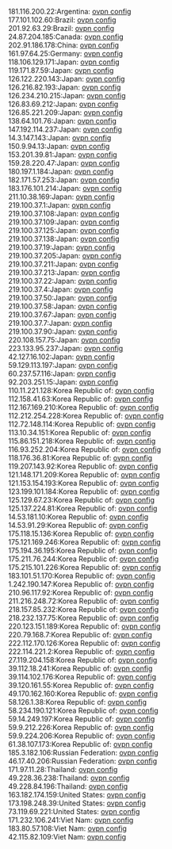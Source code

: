 181.116.200.22:Argentina: [ovpn config](vpn/181_116_200_22.ovpn)  
177.101.102.60:Brazil: [ovpn config](vpn/177_101_102_60.ovpn)  
201.92.63.29:Brazil: [ovpn config](vpn/201_92_63_29.ovpn)  
24.87.204.185:Canada: [ovpn config](vpn/24_87_204_185.ovpn)  
202.91.186.178:China: [ovpn config](vpn/202_91_186_178.ovpn)  
161.97.64.25:Germany: [ovpn config](vpn/161_97_64_25.ovpn)  
118.106.129.171:Japan: [ovpn config](vpn/118_106_129_171.ovpn)  
119.171.87.59:Japan: [ovpn config](vpn/119_171_87_59.ovpn)  
126.122.220.143:Japan: [ovpn config](vpn/126_122_220_143.ovpn)  
126.216.82.193:Japan: [ovpn config](vpn/126_216_82_193.ovpn)  
126.234.210.215:Japan: [ovpn config](vpn/126_234_210_215.ovpn)  
126.83.69.212:Japan: [ovpn config](vpn/126_83_69_212.ovpn)  
126.85.221.209:Japan: [ovpn config](vpn/126_85_221_209.ovpn)  
138.64.101.76:Japan: [ovpn config](vpn/138_64_101_76.ovpn)  
147.192.114.237:Japan: [ovpn config](vpn/147_192_114_237.ovpn)  
14.3.147.143:Japan: [ovpn config](vpn/14_3_147_143.ovpn)  
150.9.94.13:Japan: [ovpn config](vpn/150_9_94_13.ovpn)  
153.201.39.81:Japan: [ovpn config](vpn/153_201_39_81.ovpn)  
159.28.220.47:Japan: [ovpn config](vpn/159_28_220_47.ovpn)  
180.197.1.184:Japan: [ovpn config](vpn/180_197_1_184.ovpn)  
182.171.57.253:Japan: [ovpn config](vpn/182_171_57_253.ovpn)  
183.176.101.214:Japan: [ovpn config](vpn/183_176_101_214.ovpn)  
211.10.38.169:Japan: [ovpn config](vpn/211_10_38_169.ovpn)  
219.100.37.1:Japan: [ovpn config](vpn/219_100_37_1.ovpn)  
219.100.37.108:Japan: [ovpn config](vpn/219_100_37_108.ovpn)  
219.100.37.109:Japan: [ovpn config](vpn/219_100_37_109.ovpn)  
219.100.37.125:Japan: [ovpn config](vpn/219_100_37_125.ovpn)  
219.100.37.138:Japan: [ovpn config](vpn/219_100_37_138.ovpn)  
219.100.37.19:Japan: [ovpn config](vpn/219_100_37_19.ovpn)  
219.100.37.205:Japan: [ovpn config](vpn/219_100_37_205.ovpn)  
219.100.37.211:Japan: [ovpn config](vpn/219_100_37_211.ovpn)  
219.100.37.213:Japan: [ovpn config](vpn/219_100_37_213.ovpn)  
219.100.37.22:Japan: [ovpn config](vpn/219_100_37_22.ovpn)  
219.100.37.4:Japan: [ovpn config](vpn/219_100_37_4.ovpn)  
219.100.37.50:Japan: [ovpn config](vpn/219_100_37_50.ovpn)  
219.100.37.58:Japan: [ovpn config](vpn/219_100_37_58.ovpn)  
219.100.37.67:Japan: [ovpn config](vpn/219_100_37_67.ovpn)  
219.100.37.7:Japan: [ovpn config](vpn/219_100_37_7.ovpn)  
219.100.37.90:Japan: [ovpn config](vpn/219_100_37_90.ovpn)  
220.108.157.75:Japan: [ovpn config](vpn/220_108_157_75.ovpn)  
223.133.95.237:Japan: [ovpn config](vpn/223_133_95_237.ovpn)  
42.127.16.102:Japan: [ovpn config](vpn/42_127_16_102.ovpn)  
59.129.113.197:Japan: [ovpn config](vpn/59_129_113_197.ovpn)  
60.237.57.116:Japan: [ovpn config](vpn/60_237_57_116.ovpn)  
92.203.251.15:Japan: [ovpn config](vpn/92_203_251_15.ovpn)  
110.11.221.128:Korea Republic of: [ovpn config](vpn/110_11_221_128.ovpn)  
112.158.41.63:Korea Republic of: [ovpn config](vpn/112_158_41_63.ovpn)  
112.167.169.210:Korea Republic of: [ovpn config](vpn/112_167_169_210.ovpn)  
112.212.254.228:Korea Republic of: [ovpn config](vpn/112_212_254_228.ovpn)  
112.72.148.114:Korea Republic of: [ovpn config](vpn/112_72_148_114.ovpn)  
113.10.34.151:Korea Republic of: [ovpn config](vpn/113_10_34_151.ovpn)  
115.86.151.218:Korea Republic of: [ovpn config](vpn/115_86_151_218.ovpn)  
116.93.252.204:Korea Republic of: [ovpn config](vpn/116_93_252_204.ovpn)  
118.176.36.81:Korea Republic of: [ovpn config](vpn/118_176_36_81.ovpn)  
119.207.143.92:Korea Republic of: [ovpn config](vpn/119_207_143_92.ovpn)  
121.148.171.209:Korea Republic of: [ovpn config](vpn/121_148_171_209.ovpn)  
121.153.154.193:Korea Republic of: [ovpn config](vpn/121_153_154_193.ovpn)  
123.199.101.184:Korea Republic of: [ovpn config](vpn/123_199_101_184.ovpn)  
125.129.67.23:Korea Republic of: [ovpn config](vpn/125_129_67_23.ovpn)  
125.137.224.81:Korea Republic of: [ovpn config](vpn/125_137_224_81.ovpn)  
14.53.181.10:Korea Republic of: [ovpn config](vpn/14_53_181_10.ovpn)  
14.53.91.29:Korea Republic of: [ovpn config](vpn/14_53_91_29.ovpn)  
175.118.15.136:Korea Republic of: [ovpn config](vpn/175_118_15_136.ovpn)  
175.121.169.246:Korea Republic of: [ovpn config](vpn/175_121_169_246.ovpn)  
175.194.36.195:Korea Republic of: [ovpn config](vpn/175_194_36_195.ovpn)  
175.211.76.244:Korea Republic of: [ovpn config](vpn/175_211_76_244.ovpn)  
175.215.101.226:Korea Republic of: [ovpn config](vpn/175_215_101_226.ovpn)  
183.101.51.170:Korea Republic of: [ovpn config](vpn/183_101_51_170.ovpn)  
1.242.190.147:Korea Republic of: [ovpn config](vpn/1_242_190_147.ovpn)  
210.96.117.92:Korea Republic of: [ovpn config](vpn/210_96_117_92.ovpn)  
211.216.248.72:Korea Republic of: [ovpn config](vpn/211_216_248_72.ovpn)  
218.157.85.232:Korea Republic of: [ovpn config](vpn/218_157_85_232.ovpn)  
218.232.137.75:Korea Republic of: [ovpn config](vpn/218_232_137_75.ovpn)  
220.123.151.189:Korea Republic of: [ovpn config](vpn/220_123_151_189.ovpn)  
220.79.168.7:Korea Republic of: [ovpn config](vpn/220_79_168_7.ovpn)  
222.112.170.126:Korea Republic of: [ovpn config](vpn/222_112_170_126.ovpn)  
222.114.221.2:Korea Republic of: [ovpn config](vpn/222_114_221_2.ovpn)  
27.119.204.158:Korea Republic of: [ovpn config](vpn/27_119_204_158.ovpn)  
39.112.18.241:Korea Republic of: [ovpn config](vpn/39_112_18_241.ovpn)  
39.114.102.176:Korea Republic of: [ovpn config](vpn/39_114_102_176.ovpn)  
39.120.161.55:Korea Republic of: [ovpn config](vpn/39_120_161_55.ovpn)  
49.170.162.160:Korea Republic of: [ovpn config](vpn/49_170_162_160.ovpn)  
58.126.1.38:Korea Republic of: [ovpn config](vpn/58_126_1_38.ovpn)  
58.234.190.121:Korea Republic of: [ovpn config](vpn/58_234_190_121.ovpn)  
59.14.249.197:Korea Republic of: [ovpn config](vpn/59_14_249_197.ovpn)  
59.9.212.226:Korea Republic of: [ovpn config](vpn/59_9_212_226.ovpn)  
59.9.224.206:Korea Republic of: [ovpn config](vpn/59_9_224_206.ovpn)  
61.38.107.173:Korea Republic of: [ovpn config](vpn/61_38_107_173.ovpn)  
185.3.182.106:Russian Federation: [ovpn config](vpn/185_3_182_106.ovpn)  
46.17.40.206:Russian Federation: [ovpn config](vpn/46_17_40_206.ovpn)  
171.97.11.28:Thailand: [ovpn config](vpn/171_97_11_28.ovpn)  
49.228.36.238:Thailand: [ovpn config](vpn/49_228_36_238.ovpn)  
49.228.84.196:Thailand: [ovpn config](vpn/49_228_84_196.ovpn)  
163.182.174.159:United States: [ovpn config](vpn/163_182_174_159.ovpn)  
173.198.248.39:United States: [ovpn config](vpn/173_198_248_39.ovpn)  
73.119.69.221:United States: [ovpn config](vpn/73_119_69_221.ovpn)  
171.232.106.241:Viet Nam: [ovpn config](vpn/171_232_106_241.ovpn)  
183.80.57.108:Viet Nam: [ovpn config](vpn/183_80_57_108.ovpn)  
42.115.82.109:Viet Nam: [ovpn config](vpn/42_115_82_109.ovpn)  
